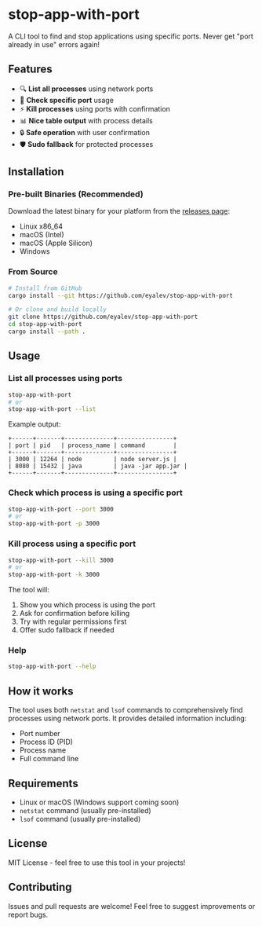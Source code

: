 # stop-app-with-port

A CLI tool to find and stop applications using specific ports. Never get "port already in use" errors again!

## Features

- 🔍 **List all processes** using network ports
- 🎯 **Check specific port** usage
- ⚡ **Kill processes** using ports with confirmation
- 📊 **Nice table output** with process details
- 🔒 **Safe operation** with user confirmation
- 🛡️ **Sudo fallback** for protected processes

## Installation

### Pre-built Binaries (Recommended)

Download the latest binary for your platform from the [releases page](https://github.com/eyalev/stop-app-with-port/releases):

- Linux x86_64
- macOS (Intel)
- macOS (Apple Silicon)
- Windows

### From Source

```bash
# Install from GitHub
cargo install --git https://github.com/eyalev/stop-app-with-port

# Or clone and build locally
git clone https://github.com/eyalev/stop-app-with-port
cd stop-app-with-port
cargo install --path .
```

## Usage

### List all processes using ports
```bash
stop-app-with-port
# or
stop-app-with-port --list
```

Example output:
```
+------+-------+--------------+----------------+
| port | pid   | process_name | command        |
+------+-------+--------------+----------------+
| 3000 | 12264 | node         | node server.js |
| 8080 | 15432 | java         | java -jar app.jar |
+------+-------+--------------+----------------+
```

### Check which process is using a specific port
```bash
stop-app-with-port --port 3000
# or
stop-app-with-port -p 3000
```

### Kill process using a specific port
```bash
stop-app-with-port --kill 3000
# or
stop-app-with-port -k 3000
```

The tool will:
1. Show you which process is using the port
2. Ask for confirmation before killing
3. Try with regular permissions first
4. Offer sudo fallback if needed

### Help
```bash
stop-app-with-port --help
```

## How it works

The tool uses both `netstat` and `lsof` commands to comprehensively find processes using network ports. It provides detailed information including:

- Port number
- Process ID (PID)
- Process name
- Full command line

## Requirements

- Linux or macOS (Windows support coming soon)
- `netstat` command (usually pre-installed)
- `lsof` command (usually pre-installed)

## License

MIT License - feel free to use this tool in your projects!

## Contributing

Issues and pull requests are welcome! Feel free to suggest improvements or report bugs.